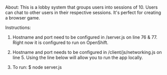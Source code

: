 About:
This is a lobby system that groups users into sessions of 10. Users can chat to other users in their respective sessions. It's perfect for creating a browser game.

Instructions:

1) Hostname and port need to be configured in /server.js on line 76 & 77. Right now it is configured to run on OpenShift.

2) Hostname and port needs to be configured in /client/js/networking.js on line 5. Using the line below will allow you to run the app locally.

3) To run: $ node server.js
